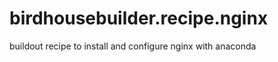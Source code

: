 birdhousebuilder.recipe.nginx
=============================

buildout recipe to install and configure nginx with anaconda
